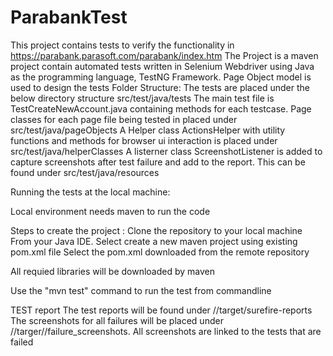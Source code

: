 # ParabankTest
This project contains tests to verify the functionality in https://parabank.parasoft.com/parabank/index.htm
The Project is a maven project contain automated tests written in Selenium Webdriver using Java as the programming language, TestNG Framework.
Page Object model is used to design the tests
Folder Structure:
The tests are placed under the below directory structure src/test/java/tests
The main test file is TestCreateNewAccount.java containing methods for each testcase.
Page classes for each page file being tested in placed under src/test/java/pageObjects
A Helper class ActionsHelper with utility functions and methods for browser ui interaction is placed under src/test/java/helperClasses
A listerner class ScreenshotListener is added to capture screenshots after test failure and add to the report. This can be found under src/test/java/resources

Running the tests at the local machine:

Local environment needs maven to run the code

Steps to create the project :
Clone the repository to your local machine From your Java IDE.
Select create a new maven project using existing pom.xml file 
Select the pom.xml downloaded from the remote repository

All requied libraries will be downloaded by maven

Use the "mvn test" command to run the test from commandline 

TEST report
The test reports will be found under //target/surefire-reports
The screenshots for all failures will be placed under //targer//failure_screenshots. All screenshots are linked to the tests that are failed
